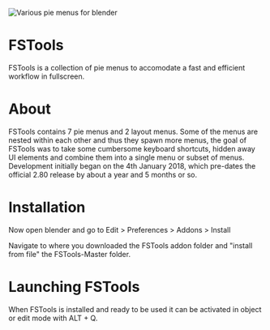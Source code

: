 ![Various pie menus for blender](https://i.imgur.com/XZkpvq5.png)

# FSTools
FSTools is a collection of pie menus to accomodate a fast and efficient workflow in fullscreen.

# About
FSTools contains 7 pie menus and 2 layout menus. Some of the menus are nested within each other and thus they spawn more menus, the goal of FSTools was to take some cumbersome keyboard shortcuts, hidden away UI elements and combine them into a single menu or subset of menus. Development initially began on the 4th January 2018, which pre-dates the official 2.80 release by about a year and 5 months or so.

# Installation
Now open blender and go to Edit > Preferences > Addons > Install

Navigate to where you downloaded the FSTools addon folder and "install from file" the FSTools-Master folder.

# Launching FSTools
When FSTools is installed and ready to be used it can be activated in object or edit mode with ALT + Q.
